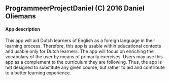 ## ProgrammeerProjectDaniel (C) 2016 Daniel Oliemans

#### App description

This app will aid Dutch learners of English as a foreign language in their learning process. Therefore, this app is usable within
educational contexts and usable only for Dutch learners. The app will focus on enriching the vocabulary of the user by means of primarily
exercises. Users may use this app as a complement to the curriculum they are following. Thus, the app is not designed to substitute any
given course, but rather to aid and contribute to a better learning experience. 
